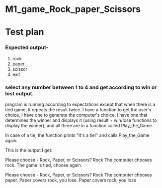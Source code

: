 # M1_game_Rock_paper_Scissors

# Test plan 

### Expected output- 
1. rock
2. paper
3. scissor
4. exit
### select any number between 1 to 4 and get according to win or lost output.
program is running according to expectations except that when there is a tied game, it repeats the result twice.
I have a function to get the user's choice, I have one to generate the computer's choice, I have one that determines the winner and displays it (using result + win/lose functions to display the winner), and all three are in a function called Play_the_Game.

In case of a tie, the function prints "It's a tie!" and calls Play_the_Game again.

This is the output I get:

Please choose - Rock, Paper, or Scissors? Rock
The computer chooses rock.
The game is tied, choose again.

Please choose - Rock, Paper, or Scissors? Rock
The computer chooses paper.
Paper covers rock, you lose.
Paper covers rock, you lose
